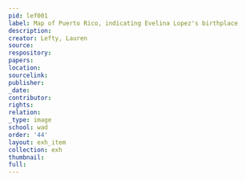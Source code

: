```yaml
---
pid: lef001
label: Map of Puerto Rico, indicating Evelina Lopez's birthplace
description:
creator: Lefty, Lauren
source:
respository:
papers:
location:
sourcelink:
publisher:
_date:
contributor:
rights:
relation:
_type: image
school: wad
order: '44'
layout: exh_item
collection: exh
thumbnail:
full:
---
```

